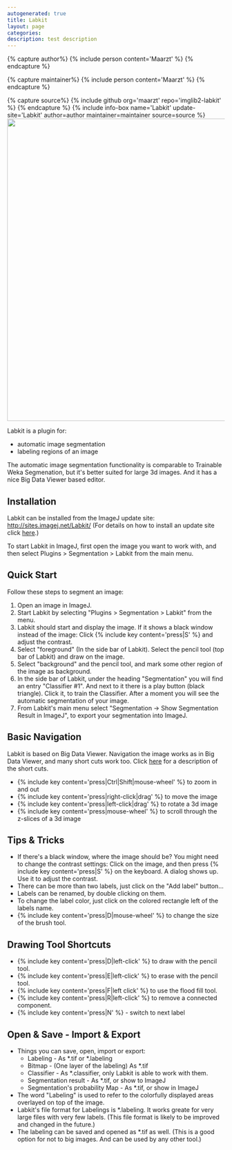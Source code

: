 ```yaml
---
autogenerated: true
title: Labkit
layout: page
categories: 
description: test description
---
```



{% capture author%}
{% include person content='Maarzt' %}
{% endcapture %}

{% capture maintainer%}
{% include person content='Maarzt' %}
{% endcapture %}

{% capture source%}
{% include github org='maarzt' repo='imglib2-labkit' %}
{% endcapture %}
{% include info-box name='Labkit' update-site='Labkit' author=author maintainer=maintainer source=source %} <img src="/media/Labkit Illustration.jpg" width="700"/>

Labkit is a plugin for:

-   automatic image segmentation
-   labeling regions of an image

The automatic image segmentation functionality is comparable to Trainable Weka Segmenation, but it's better suited for large 3d images. And it has a nice Big Data Viewer based editor.

Installation
------------

Labkit can be installed from the ImageJ update site: http://sites.imagej.net/Labkit/ (For details on how to install an update site click [here](Following_an_update_site).)

To start Labkit in ImageJ, first open the image you want to work with, and then select Plugins &gt; Segmentation &gt; Labkit from the main menu.

Quick Start
-----------

Follow these steps to segment an image:

1.  Open an image in ImageJ.
2.  Start Labkit by selecting "Plugins &gt; Segmentation &gt; Labkit" from the menu.
3.  Labkit should start and display the image. If it shows a black window instead of the image: Click {% include key content='press\|S' %} and adjust the contrast.
4.  Select "foreground" (In the side bar of Labkit). Select the pencil tool (top bar of Labkit) and draw on the image.
5.  Select "background" and the pencil tool, and mark some other region of the image as background.
6.  In the side bar of Labkit, under the heading "Segmentation" you will find an entry "Classifier \#1". And next to it there is a play button (black triangle). Click it, to train the Classifier. After a moment you will see the automatic segmentation of your image.
7.  From Labkit's main menu select "Segmentation -&gt; Show Segmentation Result in ImageJ", to export your segmentation into ImageJ.

Basic Navigation
----------------

Labkit is based on Big Data Viewer. Navigation the image works as in Big Data Viewer, and many short cuts work too. Click [here](BigDataViewer) for a description of the short cuts.

-   {% include key content='press\|Ctrl\|Shift\|mouse-wheel' %} to zoom in and out
-   {% include key content='press\|right-click\|drag' %} to move the image
-   {% include key content='press\|left-click\|drag' %} to rotate a 3d image
-   {% include key content='press\|mouse-wheel' %} to scroll through the z-slices of a 3d image

Tips & Tricks
-------------

-   If there's a black window, where the image should be? You might need to change the contrast settings: Click on the image, and then press {% include key content='press\|S' %} on the keyboard. A dialog shows up. Use it to adjust the contrast.
-   There can be more than two labels, just click on the "Add label" button...
-   Labels can be renamed, by double clicking on them.
-   To change the label color, just click on the colored rectangle left of the labels name.
-   {% include key content='press\|D\|mouse-wheel' %} to change the size of the brush tool.

Drawing Tool Shortcuts
----------------------

-   {% include key content='press\|D\|left-click' %} to draw with the pencil tool.
-   {% include key content='press\|E\|left-click' %} to erase with the pencil tool.
-   {% include key content='press\|F\|left click' %} to use the flood fill tool.
-   {% include key content='press\|R\|left-click' %} to remove a connected component.
-   {% include key content='press\|N' %} - switch to next label

Open & Save - Import & Export
-----------------------------

-   Things you can save, open, import or export:
    -   Labeling - As \*.tif or \*.labeling
    -   Bitmap - (One layer of the labeling) As \*.tif
    -   Classifier - As \*.classifier, only Labkit is able to work with them.
    -   Segmentation result - As \*.tif, or show to ImageJ
    -   Segmentation's probability Map - As \*.tif, or show in ImageJ
-   The word "Labeling" is used to refer to the colorfully displayed areas overlayed on top of the image.
-   Labkit's file format for Labelings is \*.labeling. It works greate for very large files with very few labels. (This file format is likely to be improved and changed in the future.)
-   The labeling can be saved and opened as \*.tif as well. (This is a good option for not to big images. And can be used by any other tool.)

